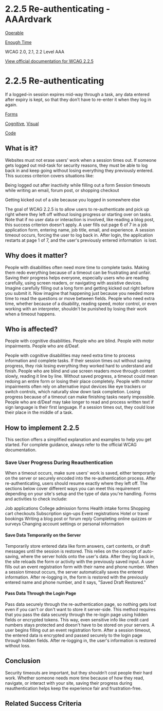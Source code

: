 # 2.2.5 Re-authenticating - AAArdvark

[Operable](https://aaardvarkaccessibility.com/wcag-principle/operable/)

[Enough Time](https://aaardvarkaccessibility.com/wcag-guideline/enough-time/)

WCAG 2.0, 2.1, 2.2
Level AAA

[View official documentation for WCAG 2.2.5](https://www.w3.org/WAI/WCAG22/Understanding/re-authenticating.html)

# 2.2.5 Re-authenticating

If a logged-in session expires mid-way through a task, any data entered after expiry is kept, so that they don’t have to re-enter it when they log in again.

[Forms](https://aaardvarkaccessibility.com/wcag-theme/forms/) 

 

[Cognitive](https://aaardvarkaccessibility.com/wcag-disability/cognitive/), [Visual](https://aaardvarkaccessibility.com/wcag-disability/visual/) 

 

[Code](https://aaardvarkaccessibility.com/wcag-responsibility/code/) 

## What is it?

Websites must not erase users' work when a session times out. If someone gets logged out mid-task for security reasons, they must be able to log back in and keep going without losing everything they previously entered.
This success criterion covers situations like:

Being logged out after inactivity while filling out a form
Session timeouts while writing an email, forum post, or shopping checkout

Getting kicked out of a site because you logged in somewhere else

The goal of WCAG 2.2.5 is to allow users to re-authenticate and pick up right where they left off without losing progress or starting over on tasks.
Note that if no user data or interaction is involved, like reading a blog post, this success criterion doesn't apply.
A user fills out page 6 of 7 in a job application form, entering name, job title, email, and experience. A session timeout occurs, forcing the user to log back in. After login, the application restarts at page 1 of 7, and the user's previously entered information  is lost.

## Why does it matter?

People with disabilities often need more time to complete tasks. Making them redo everything because of a timeout can be frustrating and unfair. Saving their progress helps everyone, especially users who are reading carefully, using screen readers, or navigating with assistive devices.
Imagine carefully filling out a long form and getting kicked out right before you submit it. Now imagine that happening just because you needed more time to read the questions or move between fields.
People who need extra time, whether because of a disability, reading speed, motor control, or even working with an interpreter, shouldn't be punished by losing their work when a timeout happens.

## Who is affected?

People with cognitive disabilities. People who are blind. People with motor impairments. People who are d/Deaf.

People with cognitive disabilities may need extra time to process information and complete tasks. If their session times out without saving progress, they risk losing everything they worked hard to understand and finish.
People who are blind and use screen readers move through content slowly, reading it line by line. Without saved progress, a timeout could mean redoing an entire form or losing their place completely.
People with motor impairments often rely on alternative input devices like eye trackers or switch controls, which naturally slow down task completion. Losing progress because of a timeout can make finishing tasks nearly impossible.
People who are d/Deaf may take longer to read and process written text if sign language is their first language. If a session times out, they could lose their place in the middle of a task.

## How to implement 2.2.5

This section offers a simplified explanation and examples to help you get started. For complete guidance, always refer to the official WCAG documentation.

### Save User Progress During Reauthentication

When a timeout occurs, make sure users' work is saved, either temporarily on the server or securely encoded into the re-authentication process. After re-authenticating, users should resume exactly where they left off.
The sections below cover different ways you can meet this requirement depending on your site's setup and the type of data you're handling.
Forms and activities to check include:

Job applications
College admission forms
Health intake forms
Shopping cart checkouts
Subscription sign-ups
Event registrations
Hotel or travel bookings
Writing a blog post or forum reply
Completing online quizzes or surveys
Changing account settings or personal information

#### Save Data Temporarily on the Server

Temporarily store entered data like form answers, cart contents, or draft messages until the session is restored.
This relies on the concept of auto-saving, where the server holds onto the user's data. After they log back in, the site reloads the form or activity with the previously saved input.
A user fills out an event registration form with their name and phone number. When a session timeout occurs, the server automatically saves the entered information. After re-logging in, the form is restored with the previously entered name and phone number, and it says, "Saved Draft Restored."
#### Pass Data Through the Login Page

Pass data securely through the re-authentication page, so nothing gets lost even if you can't or don't want to store it server-side.
This method requires that you pass the data securely through the re-login page using hidden fields or encrypted tokens. This way, even sensitive info like credit card numbers stays protected and doesn't have to be stored on your servers.
A user begins filling out an event registration form. After a session timeout, the entered data is encrypted and passed securely to the login page through hidden fields. After re-logging in, the user's information is restored without loss.

## Conclusion

Security timeouts are important, but they shouldn’t cost people their hard work. Whether someone needs more time because of how they read, navigate, or interact with your site, saving their progress during reauthentication helps keep the experience fair and frustration-free.

## Related Success Criteria

